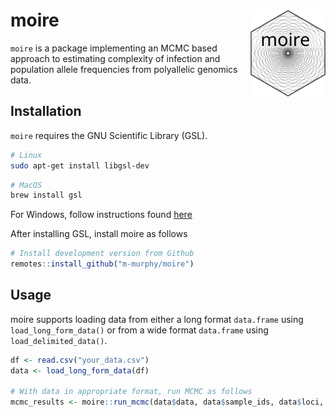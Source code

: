 
# moire <img src="man/figures/logo.svg" align="right" alt="" height="139" />

`moire` is a package implementing an MCMC based approach to estimating
complexity of infection and population allele frequencies from
polyallelic genomics data.

## Installation

`moire` requires the GNU Scientific Library (GSL).

``` bash
# Linux
sudo apt-get install libgsl-dev
```

``` bash
# MacOS
brew install gsl
```

For Windows, follow instructions found
[here](https://stackoverflow.com/questions/26939683/linking-gsl-library-to-rcppgsl-on-windows-machine)

After installing GSL, install moire as follows

``` r
# Install development version from Github
remotes::install_github("m-murphy/moire")
```

## Usage

moire supports loading data from either a long format `data.frame` using
`load_long_form_data()` or from a wide format `data.frame` using
`load_delimited_data()`.

``` r
df <- read.csv("your_data.csv")
data <- load_long_form_data(df)

# With data in appropriate format, run MCMC as follows
mcmc_results <- moire::run_mcmc(data$data, data$sample_ids, data$loci, data$is_missing)
```
